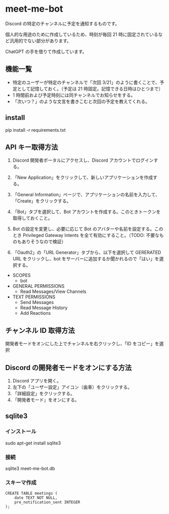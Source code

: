 # meet-me-bot

Discord の特定のチャンネルに予定を通知するものです。

個人的な用途のために作成しているため、時刻が毎回 21 時に固定されているなど汎用的でない部分があります。

ChatGPT の手を借りて作成しています。

## 機能一覧

- 特定のユーザーが特定のチャンネルで「次回 3/21」のように書くことで、予定として記憶しておく。（予定は 21 時固定。記憶できる日時はひとつまで）
- 1 時間前および予定時刻には同チャンネルでお知らせをする。
- 「次いつ？」のような文言を書きこむと次回の予定を教えてくれる。

## install

pip install -r requirements.txt

## API キー取得方法

1. Discord 開発者ポータルにアクセスし、Discord アカウントでログインする。

2. 「New Application」をクリックして、新しいアプリケーションを作成する。

3. 「General Information」ページで、アプリケーションの名前を入力して、「Create」をクリックする。

4. 「Bot」タブを選択して、Bot アカウントを作成する。このときトークンを取得しておくこと。

5. Bot の設定を変更し、必要に応じて Bot のアバターや名前を設定する。このとき Privileged Gateway Intents を全て有効にすること。（TODO: 不要なものもありそうなので検証）

6. 「Oauth2」の「URL Generator」タブから、以下を選択して GERERATED URL をクリックし、bot をサーバーに追加するか聞かれるので「はい」を選択する。

- SCOPES
  - bot
- GENERAL PERMISSIONS
  - Read Messages/View Channels
- TEXT PERMISSIONS
  - Send Messages
  - Read Message History
  - Add Reactions

## チャンネル ID 取得方法

開発者モードをオンにした上でチャンネルを右クリックし、「ID をコピー」を選択

## Discord の開発者モードをオンにする方法

1. Discord アプリを開く。
2. 左下の「ユーザー設定」アイコン（歯車）をクリックする。
3. 「詳細設定」をクリックする。
4. 「開発者モード」をオンにする。

## sqlite3

### インストール

sudo apt-get install sqlite3

### 接続

sqlite3 meet-me-bot.db

### スキーマ作成

```
CREATE TABLE meetings (
    date TEXT NOT NULL,
    pre_notification_sent INTEGER
);
```
